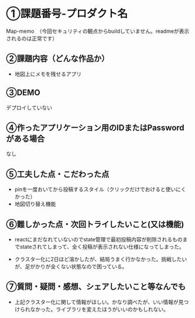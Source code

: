 # ①課題番号-プロダクト名
Map-memo　（今回セキュリティの観点からbuildしていません。readmeが表示されるのは正常です）

## ②課題内容（どんな作品か）

- 地図上にメモを残せるアプリ

## ③DEMO

デプロイしていない

## ④作ったアプリケーション用のIDまたはPasswordがある場合

なし

## ⑤工夫した点・こだわった点


- pinを一度おいてから投稿するスタイル（クリックだけでおけると使いにくかった）
- 地図切り替え機能



## ⑥難しかった点・次回トライしたいこと(又は機能)

- reactにまだなれていないのでstate管理で最初投稿内容が削除されるものまでstateされてしまって、全く投稿が表示されない仕様になってしまった。

- クラスター化に2日ほど溶かしたが、結局うまく行かなかった。挑戦したいが、足がかりが全くない状態なので困っている。

## ⑦質問・疑問・感想、シェアしたいこと等なんでも
- 上記クラスター化に関して情報がほしい。かなり調べたが、いい情報が見つけられなかった。ライブラリを変えたほうがいいのかもしれない。